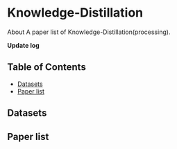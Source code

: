 # Knowledge-Distillation
About A paper list of  Knowledge-Distillation(processing).

**Update log**

## Table of Contents
* [Datasets]()
* [Paper list]()

## Datasets

## Paper list
